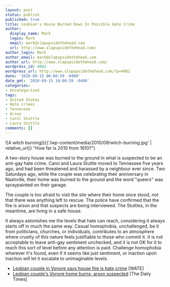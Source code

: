 ```yaml
---
layout: post
status: publish
published: true
title: Lesbian's House Burned Down In Possible Hate Crime
author:
  display_name: Mark
  login: Mark
  email: mark@slapupsidethehead.com
  url: http://www.slapupsidethehead.com/
author_login: Mark
author_email: mark@slapupsidethehead.com
author_url: http://www.slapupsidethehead.com/
wordpress_id: 4062
wordpress_url: http://www.slapupsidethehead.com/?p=4062
date: '2010-09-15 06:00:59 -0400'
date_gmt: '2010-09-15 10:00:59 -0400'
categories:
- Uncategorized
tags:
- United States
- Hate crimes
- Tennessee
- Arson
- Carol Stuttle
- Laura Stuttle
comments: []
---
```

![A witch burning]({{'/wp-content/media/2010/09/witch-burning.jpg' | relative_url}} "How far is 2010 from 1610?")

A two-story house was burned to the ground in what is suspected to be an anti-gay hate crime. Carol and Laura Stuttle moved to Tennessee five years ago, and had been threatened and harassed by a neighbour ever since. Two Saturdays ago, while the couple was celebrating their anniversary in Nashville, their home was burned to the ground and the word "queers" was spraypainted on their garage.

The couple is too afraid to visit the site where their home once stood, not that there was anything left to rescue. The police have confirmed that the fire is arson and that suspects are being interviewed. The Stuttles, in the meantime, are living in a safe house.

It always astonishes me the levels that hate can reach, considering it always starts off in much the same way. Casual homophobia, unchallenged, be it from politicians, churches, or individuals, contributes to an atmosphere where cruelty of this nature feels justifiable to those who commit it. It is not acceptable to leave anti-gay sentiment unchecked, and it is not OK for it to reach this sort of level before any attention is paid. Challenge homophobia wherever it's found, even if it seems like just sentiment, or inaction upon inaction will let it escalate to unimaginable levels.

- [Lesbian couple in Vonore says house fire is hate crime](http://www.wate.com/Global/story.asp?S=13134384) [WATE]
- [Lesbian couple's Vonore home burns; arson suspected](http://www.thedailytimes.com/article/20100911/NEWS/309119980) [The Daily Times]
